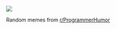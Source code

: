 ![](https://preview.redd.it/mk2oza17bmnf1.png?width=640&crop=smart&auto=webp&s=664f0b5c4ca605ce4c6a4a0c16c07516fc59ab74)

 Random memes from [r/ProgrammerHumor](https://www.reddit.com/r/ProgrammerHumor/)

